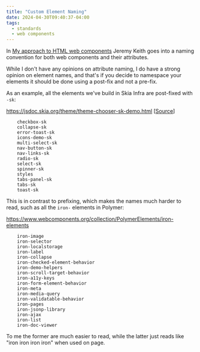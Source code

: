 ```yaml
---
title: "Custom Element Naming"
date: 2024-04-30T09:40:37-04:00
tags:
  - standards
  - web components
---
```


In [My approach to HTML web components](https://adactio.com/journal/21078) Jeremy Keith goes into a naming convention for both web components and their attributes.

While I don't have any opinions on attribute naming, I do have a strong opinion on element names, and that's if you decide to namespace your elements it should be done using a post-fix and not a pre-fix.

As an example, all the elements we've build in Skia Infra are post-fixed with `-sk`:

https://jsdoc.skia.org/theme/theme-chooser-sk-demo.html [[Source](https://skia.googlesource.com/buildbot/+/refs/heads/main/elements-sk/modules?autodive=0%2F/)]

        checkbox-sk
        collapse-sk
        error-toast-sk
        icons-demo-sk
        multi-select-sk
        nav-button-sk
        nav-links-sk
        radio-sk
        select-sk
        spinner-sk
        styles
        tabs-panel-sk
        tabs-sk
        toast-sk

This is in contrast to prefixing, which makes the names much harder to read, such as all the `iron-` elements
in Polymer:

https://www.webcomponents.org/collection/PolymerElements/iron-elements

        iron-image
        iron-selector
        iron-localstorage
        iron-label
        iron-collapse
        iron-checked-element-behavior
        iron-demo-helpers
        iron-scroll-target-behavior
        iron-a11y-keys
        iron-form-element-behavior
        iron-meta
        iron-media-query
        iron-validatable-behavior
        iron-pages
        iron-jsonp-library
        iron-ajax
        iron-list
        iron-doc-viewer

To me the former are much easier to read, while the latter just reads like "iron iron iron iron" when used on page.
